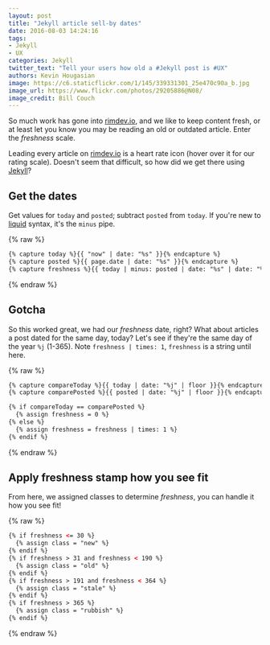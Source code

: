 ```yaml
---
layout: post
title: "Jekyll article sell-by dates"
date: 2016-08-03 14:24:16
tags:
- Jekyll
- UX
categories: Jekyll
twitter_text: "Tell your users how old a #Jekyll post is #UX"
authors: Kevin Hougasian
image: https://c6.staticflickr.com/1/145/339331301_25e470c90a_b.jpg
image_url: https://www.flickr.com/photos/29205886@N08/
image_credit: Bill Couch
---
```

So much work has gone into [rimdev.io](https://rimdev.io), and we like to keep content fresh, or at least let you know you may be reading an old or outdated article. Enter the _freshness_ scale.

Leading every article on [rimdev.io](https://rimdev.io) is a heart rate icon (hover over it for our rating scale). Doesn't seem that difficult, so how did we get there using [Jekyll](https://jekyllrb.com)?

## Get the dates

Get values for `today` and `posted`; subtract `posted` from `today`. If you're new to [liquid](https://github.com/Shopify/liquid/wiki/Liquid-for-Designers) syntax, it's the `minus` pipe.

{% raw %}
```html
{% capture today %}{{ "now" | date: "%s" }}{% endcapture %}
{% capture posted %}{{ page.date | date: "%s" }}{% endcapture %}
{% capture freshness %}{{ today | minus: posted | date: "%s" | date: "%j" | floor }}{% endcapture %}
```
{% endraw %}

## Gotcha

So this worked great, we had our _freshness_ date, right? What about articles a post dated for the same day, today? Let's see if they're the same day of the year `%j` (1-365). Note `freshness | times: 1`, `freshness` is a string until here.

{% raw %}
```html
{% capture compareToday %}{{ today | date: "%j" | floor }}{% endcapture %}
{% capture comparePosted %}{{ posted | date: "%j" | floor }}{% endcapture %}

{% if compareToday == comparePosted %}
  {% assign freshness = 0 %}
{% else %}
  {% assign freshness = freshness | times: 1 %}
{% endif %}
```
{% endraw %}

## Apply freshness stamp how you see fit

From here, we assigned classes to determine _freshness_, you can handle it how you see fit!

{% raw %}
```html
{% if freshness <= 30 %}
  {% assign class = "new" %}
{% endif %}
{% if freshness > 31 and freshness < 190 %}
  {% assign class = "old" %}
{% endif %}
{% if freshness > 191 and freshness < 364 %}
  {% assign class = "stale" %}
{% endif %}
{% if freshness > 365 %}
  {% assign class = "rubbish" %}
{% endif %}
```
{% endraw %}
